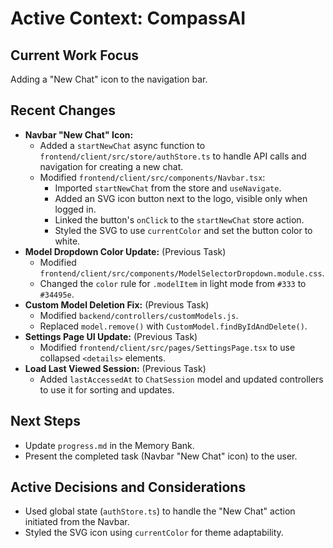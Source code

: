 # Active Context: CompassAI

## Current Work Focus
Adding a "New Chat" icon to the navigation bar.

## Recent Changes
- **Navbar "New Chat" Icon:**
    - Added a `startNewChat` async function to `frontend/client/src/store/authStore.ts` to handle API calls and navigation for creating a new chat.
    - Modified `frontend/client/src/components/Navbar.tsx`:
        - Imported `startNewChat` from the store and `useNavigate`.
        - Added an SVG icon button next to the logo, visible only when logged in.
        - Linked the button's `onClick` to the `startNewChat` store action.
        - Styled the SVG to use `currentColor` and set the button color to white.
- **Model Dropdown Color Update:** (Previous Task)
    - Modified `frontend/client/src/components/ModelSelectorDropdown.module.css`.
    - Changed the `color` rule for `.modelItem` in light mode from `#333` to `#34495e`.
- **Custom Model Deletion Fix:** (Previous Task)
    - Modified `backend/controllers/customModels.js`.
    - Replaced `model.remove()` with `CustomModel.findByIdAndDelete()`.
- **Settings Page UI Update:** (Previous Task)
    - Modified `frontend/client/src/pages/SettingsPage.tsx` to use collapsed `<details>` elements.
- **Load Last Viewed Session:** (Previous Task)
    - Added `lastAccessedAt` to `ChatSession` model and updated controllers to use it for sorting and updates.

## Next Steps
- Update `progress.md` in the Memory Bank.
- Present the completed task (Navbar "New Chat" icon) to the user.

## Active Decisions and Considerations
- Used global state (`authStore.ts`) to handle the "New Chat" action initiated from the Navbar.
- Styled the SVG icon using `currentColor` for theme adaptability.
